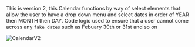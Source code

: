 This is version 2, this Calendar functions by way of select elements that allow the user to have a drop down menu
    and select dates in order of YEAR then MONTH then DAY. Code logic used to ensure that a user cannot come across any
    `fake dates` such as Febuary 30th or 31st and so on


![CalendarV2](https://user-images.githubusercontent.com/62902638/78926682-78808780-7a6b-11ea-92b9-da10028386da.gif)